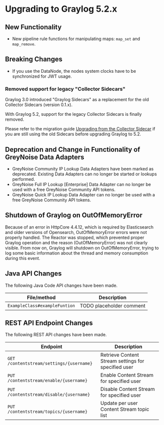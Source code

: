 Upgrading to Graylog 5.2.x
==========================

## New Functionality

- New pipeline rule functions for manipulating maps: `map_set` and `map_remove`.

## Breaking Changes
- If you use the DataNode, the nodes system clocks have to be synchronized for JWT usage.

### Removed support for legacy "Collector Sidecars"

Graylog 3.0 introduced "Graylog Sidecars" as a replacement for the old Collector Sidecars (version 0.1.x).

With Graylog 5.2, support for the legacy Collector Sidecars is finally removed.

Please refer to the migration guide [Upgrading from the Collector Sidecar](https://archivedocs.graylog.org/en/3.3/pages/sidecar.html#upgrading-from-the-collector-sidecar) if you are still using the old Sidecars before upgrading Graylog to 5.2.

## Deprecation and Change in Functionality of GreyNoise Data Adapters

- GreyNoise Community IP Lookup Data Adapters have been marked as deprecated. Existing Data Adapters can no longer be
  started or lookups performed.
- GreyNoise Full IP Lookup [Enterprise] Data Adapter can no longer be used with a free GreyNoise Community API tokens.
- GreyNoise Quick IP Lookup Data Adapter can no longer be used with a free GreyNoise Community API tokens.

## Shutdown of Graylog on OutOfMemoryError
Because of an error in HttpCore 4.4.12, which is required by Elasticsearch and older versions of Opensearch, OutOfMemoryError errors were not properly handled.
The Reactor was stopped, which prevented proper Graylog operation and the reason (OutOfMemoryError) was not clearly visible.
From now on, Graylog will shutdown on OutOfMemoryError, trying to log some basic information about the thread and memory consumption during this event.

## Java API Changes
The following Java Code API changes have been made.

| File/method                   | Description                                                     |
|-------------------------------|-----------------------------------------------------------------|
| `ExampleClass#exampleFuntion` | TODO placeholder comment             |


## REST API Endpoint Changes
The following REST API changes have been made.

| Endpoint                                 | Description                                |
|------------------------------------------|--------------------------------------------|
| `GET /contentstream/settings/{username}` | Retrieve Content Stream settings for specified user |
| `PUT /contentstream/enable/{username}`   | Enable Content Stream for specified user   |
| `PUT /contentstream/disable/{username}`  | Disable Content Stream for specified user  |
| `PUT /contentstream/topics/{username}`   | Update per user Content Stream topic list  |



